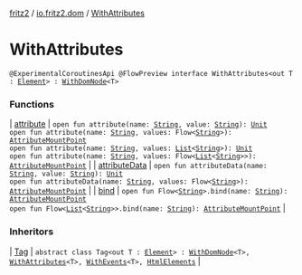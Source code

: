 [fritz2](../../index.md) / [io.fritz2.dom](../index.md) / [WithAttributes](./index.md)

# WithAttributes

`@ExperimentalCoroutinesApi @FlowPreview interface WithAttributes<out T : `[`Element`](https://kotlinlang.org/api/latest/jvm/stdlib/org.w3c.dom/-element/index.html)`> : `[`WithDomNode`](../-with-dom-node/index.md)`<T>`

### Functions

| [attribute](attribute.md) | `open fun attribute(name: `[`String`](https://kotlinlang.org/api/latest/jvm/stdlib/kotlin/-string/index.html)`, value: `[`String`](https://kotlinlang.org/api/latest/jvm/stdlib/kotlin/-string/index.html)`): `[`Unit`](https://kotlinlang.org/api/latest/jvm/stdlib/kotlin/-unit/index.html)<br>`open fun attribute(name: `[`String`](https://kotlinlang.org/api/latest/jvm/stdlib/kotlin/-string/index.html)`, values: Flow<`[`String`](https://kotlinlang.org/api/latest/jvm/stdlib/kotlin/-string/index.html)`>): `[`AttributeMountPoint`](../-attribute-mount-point/index.md)<br>`open fun attribute(name: `[`String`](https://kotlinlang.org/api/latest/jvm/stdlib/kotlin/-string/index.html)`, values: `[`List`](https://kotlinlang.org/api/latest/jvm/stdlib/kotlin.collections/-list/index.html)`<`[`String`](https://kotlinlang.org/api/latest/jvm/stdlib/kotlin/-string/index.html)`>): `[`Unit`](https://kotlinlang.org/api/latest/jvm/stdlib/kotlin/-unit/index.html)<br>`open fun attribute(name: `[`String`](https://kotlinlang.org/api/latest/jvm/stdlib/kotlin/-string/index.html)`, values: Flow<`[`List`](https://kotlinlang.org/api/latest/jvm/stdlib/kotlin.collections/-list/index.html)`<`[`String`](https://kotlinlang.org/api/latest/jvm/stdlib/kotlin/-string/index.html)`>>): `[`AttributeMountPoint`](../-attribute-mount-point/index.md) |
| [attributeData](attribute-data.md) | `open fun attributeData(name: `[`String`](https://kotlinlang.org/api/latest/jvm/stdlib/kotlin/-string/index.html)`, value: `[`String`](https://kotlinlang.org/api/latest/jvm/stdlib/kotlin/-string/index.html)`): `[`Unit`](https://kotlinlang.org/api/latest/jvm/stdlib/kotlin/-unit/index.html)<br>`open fun attributeData(name: `[`String`](https://kotlinlang.org/api/latest/jvm/stdlib/kotlin/-string/index.html)`, values: Flow<`[`String`](https://kotlinlang.org/api/latest/jvm/stdlib/kotlin/-string/index.html)`>): `[`AttributeMountPoint`](../-attribute-mount-point/index.md) |
| [bind](bind.md) | `open fun Flow<`[`String`](https://kotlinlang.org/api/latest/jvm/stdlib/kotlin/-string/index.html)`>.bind(name: `[`String`](https://kotlinlang.org/api/latest/jvm/stdlib/kotlin/-string/index.html)`): `[`AttributeMountPoint`](../-attribute-mount-point/index.md)<br>`open fun Flow<`[`List`](https://kotlinlang.org/api/latest/jvm/stdlib/kotlin.collections/-list/index.html)`<`[`String`](https://kotlinlang.org/api/latest/jvm/stdlib/kotlin/-string/index.html)`>>.bind(name: `[`String`](https://kotlinlang.org/api/latest/jvm/stdlib/kotlin/-string/index.html)`): `[`AttributeMountPoint`](../-attribute-mount-point/index.md) |

### Inheritors

| [Tag](../-tag/index.md) | `abstract class Tag<out T : `[`Element`](https://kotlinlang.org/api/latest/jvm/stdlib/org.w3c.dom/-element/index.html)`> : `[`WithDomNode`](../-with-dom-node/index.md)`<T>, `[`WithAttributes`](./index.md)`<T>, `[`WithEvents`](../-with-events/index.md)`<T>, `[`HtmlElements`](../../io.fritz2.dom.html/-html-elements/index.md) |

